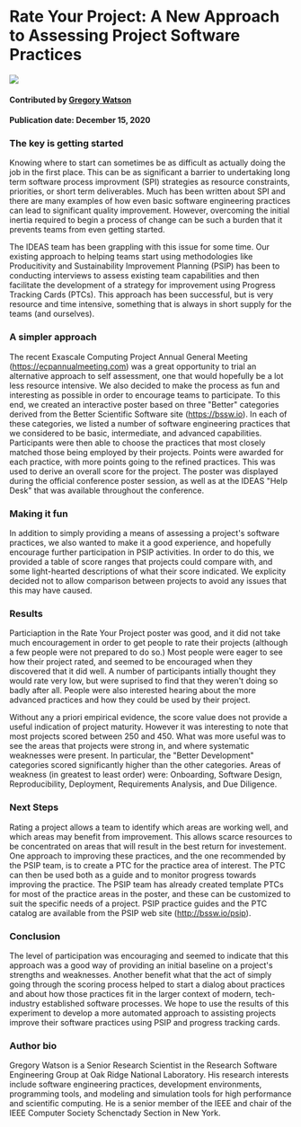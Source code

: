 # Rate Your Project: A New Approach to Assessing Project Software Practices 

<img src='https://github.com/betterscientificsoftware/images/raw/master/Blog_RateYourProjectPoster_20200310.png'/>

#### Contributed by [Gregory Watson](https://github.com/jarrah42 "Greg Watson GitHub Profile")

#### Publication date: December 15, 2020

### The key is getting started

Knowing where to start can sometimes be as difficult as actually doing
the job in the first place. This can be as significant a barrier to 
undertaking long term software process improvment (SPI) strategies as resource 
constraints, priorities, or short term deliverables. Much has been written about 
SPI and there are many examples of how even basic software engineering practices 
can lead to significant quality improvement. However, overcoming the initial 
inertia required to begin a process of change can be such a burden that it 
prevents teams from even getting started.

The IDEAS team has been grappling with this issue for some time. Our existing
approach to helping teams start using methodologies like Producitivity and Sustainability 
Improvement Planning (PSIP) has been to conducting interviews to assess existing team capabilities 
and then facilitate the development of a strategy for improvement using Progress Tracking Cards (PTCs). 
This approach has been successful, but is very resource and time intensive, something that is always in short
supply for the teams (and ourselves). 

### A simpler approach

The recent Exascale Computing Project Annual General Meeting (https://ecpannualmeeting.com) was a great
opportunity to trial an alternative approach to self assessment, one that would hopefully be a lot less
resource intensive. We also decided to make the process as fun and interesting as possible in
order to encourage teams to participate. To this end, we created an interactive poster based on three 
"Better" categories derived from the Better Scientific Software site (https://bssw.io). In each of these
categories, we listed a number of software engineering practices that we considered to be basic, intermediate, 
and advanced capabilities. Participants were then able to choose the practices that most closely matched those
being employed by their projects. Points were awarded for each practice, with more points going to the refined
practices. This was used to derive an overall score for the project. The poster was displayed during
the official conference poster session, as well as at the IDEAS "Help Desk" that was available throughout 
the conference.

### Making it fun

In addition to simply providing a means of assessing a project's software practices, we also wanted to
make it a good experience, and hopefully encourage further participation in PSIP activities. 
In order to do this, we provided
a table of score ranges that projects could compare with, and some light-hearted descriptions of what their
score indicated. We explicity decided not to allow comparison between projects to avoid any issues that this may 
have caused. 

### Results

Particiaption in the Rate Your Project poster was good, and it did not take much encouragement
in order to get people to rate their projects (although a few people were not prepared to do so.) 
Most people were eager to see how their project rated, and seemed to be encouraged when they
discovered that it did well. A number of participants intially thought they would rate very low,
but were suprised to find that they weren't doing so badly after all. People were also interested
hearing about the more advanced practices and how they could be used by their project.

Without any a priori empirical evidence, the score value does not provide a useful indication of project
maturity. However it was interesting to note that most projects scored between 250 and 450. What 
was more useful was to see the areas that projects were strong in, and where systematic weaknesses
were present. In particular, the "Better Development" categories scored significantly higher
than the other categories. Areas of weakness (in greatest to least order) were: Onboarding, Software Design, Reproducibility, Deployment, Requirements Analysis, and Due Diligence.

### Next Steps

Rating a project allows a team to identify which areas are working well, and which areas may benefit
from improvement. This allows scarce resources to be concentrated on areas that will result in the best
return for investement. One approach to improving these practices, and the one recommended by the
PSIP team, is to create a PTC for the practice area of interest. The PTC can then be used both as a guide and 
to monitor progress towards improving the practice. The PSIP team has already 
created template PTCs for most of the practice areas in the poster, and these can be customized to suit the 
specific needs of a project. PSIP practice guides and the PTC catalog are available from the PSIP web
site (http://bssw.io/psip).

### Conclusion

The level of participation was encouraging and seemed to indicate that this approach was a good
way of providing an initial baseline on a project's strengths and weaknesses. Another benefit 
what that the act of simply going through the scoring process helped to start a dialog about practices 
and about how those practices fit in the larger context of modern, tech-industry established software 
processes. We hope to use the  results of this experiment to develop a more automated approach to 
assisting projects improve their software practices using PSIP and progress tracking cards.

### Author bio

Gregory Watson is a Senior Research Scientist in the Research Software Engineering Group at Oak Ridge National Laboratory. 
His research interests include software engineering practices, development environments, programming tools, and modeling 
and simulation tools for high performance and scientific computing. He is a senior member of the IEEE and chair of 
the IEEE Computer Society Schenctady Section in New York.

<!---
Publish: no
RSS update: 2020-03-15
Categories: Planning, Collaboration
Topics: Software Engineering, Projects and Organizations
Tags: bssw-blog-article
Level: 2
Prerequisites: default
Aggregate: none
--->
